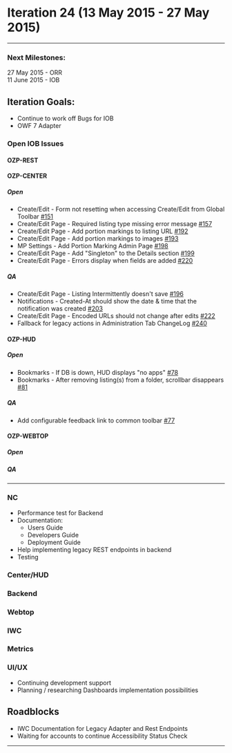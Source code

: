 # Iteration 24 (13 May 2015 - 27 May 2015)

*** 
### Next Milestones:
27 May 2015 - ORR
<br>11 June 2015 - IOB

## Iteration Goals:
* Continue to work off Bugs for IOB
* OWF 7 Adapter

### Open IOB Issues

#### OZP-REST


#### OZP-CENTER
##### Open
* Create/Edit - Form not resetting when accessing Create/Edit from Global Toolbar [#151](http://github.com/ozone-development/ozp-center/issues/151)
* Create/Edit Page - Required listing type missing error message [#157](http://github.com/ozone-development/ozp-center/issues/157)
* Create/Edit Page - Add portion markings to listing URL [#192](http://github.com/ozone-development/ozp-center/issues/192)
* Create/Edit Page - Add portion markings to images [#193](http://github.com/ozone-development/ozp-center/issues/193)
* MP Settings - Add Portion Marking Admin Page [#198](http://github.com/ozone-development/ozp-center/issues/198)
* Create/Edit Page - Add "Singleton" to the Details section [#199](http://github.com/ozone-development/ozp-center/issues/199)
* Create/Edit Page - Errors display when fields are added [#220](http://github.com/ozone-development/ozp-center/issues/220)

##### QA
* Create/Edit Page - Listing Intermittently doesn't save [#196](http://github.com/ozone-development/ozp-center/issues/196)
* Notifications - Created-At should show the date & time that the notification was created [#203](http://github.com/ozone-development/ozp-center/issues/203)
* Create/Edit Page - Encoded URLs should not change after edits [#222](http://github.com/ozone-development/ozp-center/issues/222)
* Fallback for legacy actions in Administration Tab ChangeLog [#240](http://github.com/ozone-development/ozp-center/issues/240)

#### OZP-HUD
##### Open
* Bookmarks - If DB is down, HUD displays "no apps" [#78](http://github.com/ozone-development/ozp-center/issues/78)
* Bookmarks - After removing listing(s) from a folder, scrollbar disappears [#81](http://github.com/ozone-development/ozp-center/issues/81)

##### QA
* Add configurable feedback link to common toolbar [#77](http://github.com/ozone-development/ozp-center/issues/77)

#### OZP-WEBTOP
##### Open

##### QA


***


### NC 
* Performance test for Backend
* Documentation:
  * Users Guide
  * Developers Guide
  * Deployment Guide
* Help implementing legacy REST endpoints in backend
* Testing

### Center/HUD


### Backend



### Webtop


### IWC


### Metrics

### UI/UX
* Continuing development support
* Planning / researching Dashboards implementation possibilities

## Roadblocks
* IWC Documentation for Legacy Adapter and Rest Endpoints
* Waiting for accounts to continue Accessibility Status Check

***